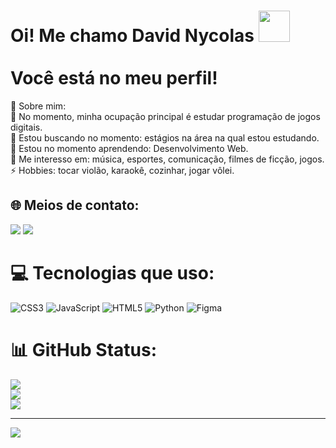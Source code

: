 <h1 align="left">Oi! Me chamo David Nycolas <img src="https://raw.githubusercontent.com/kaueMarques/kaueMarques/master/hi.gif" height="50px"><br><br>Você está no meu perfil!</h1


💫 Sobre mim:<br>🔭 No momento, minha ocupação principal é estudar programação de jogos digitais.<br>🤝 Estou buscando no momento: estágios na área na qual estou estudando.<br>🌱 Estou no momento aprendendo: Desenvolvimento Web.<br>💬 Me interesso em: música, esportes, comunicação, filmes de ficção, jogos.<br>⚡ Hobbies: tocar violão, karaokê, cozinhar, jogar vôlei.


## 🌐 Meios de contato:
<a href="mailto:dnycolas088@mail.com" target="_blank"><img src="https://img.shields.io/badge/Gmail-D14836?style=flat-square&logo=gmail&logoColor=white" /></a>  <a href="https://www.linkedin.com/in/david-nycolas-105a63245/" target="_blank"><img src="https://img.shields.io/badge/LinkedIn-%230177B5?style=flat-square&logo=linkedin&logoColor=white"/></a>

# 💻 Tecnologias que uso:
![CSS3](https://img.shields.io/badge/css3-%231572B6.svg?style=for-the-badge&logo=css3&logoColor=white) ![JavaScript](https://img.shields.io/badge/javascript-%23323330.svg?style=for-the-badge&logo=javascript&logoColor=%23F7DF1E) ![HTML5](https://img.shields.io/badge/html5-%23E34F26.svg?style=for-the-badge&logo=html5&logoColor=white) ![Python](https://img.shields.io/badge/python-3670A0?style=for-the-badge&logo=python&logoColor=ffdd54) ![Figma](https://img.shields.io/badge/figma-%23F24E1E.svg?style=for-the-badge&logo=figma&logoColor=white)
# 📊 GitHub Status:
![](https://github-readme-stats.vercel.app/api?username=dnycolas&theme=dark&hide_border=false&include_all_commits=false&count_private=false)<br/>
![](https://github-readme-streak-stats.herokuapp.com/?user=dnycolas&theme=dark&hide_border=false)<br/>
![](https://github-readme-stats.vercel.app/api/top-langs/?username=dnycolas&theme=dark&hide_border=false&include_all_commits=false&count_private=false&layout=compact)

---
[![](https://visitcount.itsvg.in/api?id=dnycolas&icon=0&color=0)](https://visitcount.itsvg.in)

<!-- Proudly created with GPRM ( https://gprm.itsvg.in ) -->
